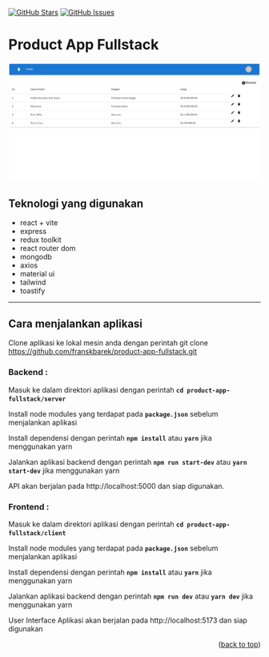 <a name="readme-top"></a>

[![GitHub Stars](https://img.shields.io/github/stars/franskbarek/product-app-fullstack.svg)](https://github.com/franskbarek/product-app-fullstack/stars) [![GitHub Issues](https://img.shields.io/github/issues/franskbarek/product-app-fullstack.svg)](https://github.com/franskbarek/product-app-fullstack/issues)

# Product App Fullstack

![product](./client/public/capture-product2.jpg)

## Teknologi yang digunakan

- react + vite
- express
- redux toolkit
- react router dom
- mongodb
- axios
- material ui
- tailwind
- toastify

---

## Cara menjalankan aplikasi

Clone aplikasi ke lokal mesin anda dengan perintah git clone https://github.com/franskbarek/product-app-fullstack.git

### Backend :

Masuk ke dalam direktori aplikasi dengan perintah **`cd product-app-fullstack/server`**

Install node modules yang terdapat pada **`package.json`** sebelum menjalankan aplikasi

Install dependensi dengan perintah **`npm install`** atau **`yarn`** jika menggunakan yarn

Jalankan aplikasi backend dengan perintah **`npm run start-dev`** atau **`yarn start-dev`** jika menggunakan yarn

API akan berjalan pada http://localhost:5000 dan siap digunakan.

### Frontend :

Masuk ke dalam direktori aplikasi dengan perintah **`cd product-app-fullstack/client`**

Install node modules yang terdapat pada **`package.json`** sebelum menjalankan aplikasi

Install dependensi dengan perintah **`npm install`** atau **`yarn`** jika menggunakan yarn

Jalankan aplikasi backend dengan perintah **`npm run dev`** atau **`yarn dev`** jika menggunakan yarn

User Interface Aplikasi akan berjalan pada http://localhost:5173 dan siap digunakan

<p align="right">(<a href="#readme-top">back to top</a>)</p>
